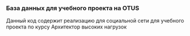 ### База данных для учебного проекта на OTUS

Данный код содержит реализацию для социальной сети для учебного проекта по курсу Архитектор высоких нагрузок
